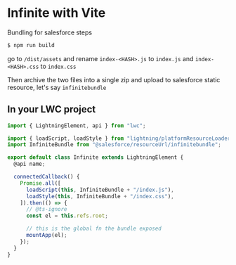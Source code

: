 # Infinite with Vite

Bundling for salesforce steps

```sh
$ npm run build
```

go to `/dist/assets` and rename `index-<HASH>.js` to `index.js` and `index-<HASH>.css` to `index.css`

Then archive the two files into a single zip and upload to salesforce static resource, let's say `infinitebundle`

## In your LWC project

```js
import { LightningElement, api } from "lwc";

import { loadScript, loadStyle } from "lightning/platformResourceLoader";
import InfiniteBundle from "@salesforce/resourceUrl/infinitebundle";

export default class Infinite extends LightningElement {
  @api name;

  connectedCallback() {
    Promise.all([
      loadScript(this, InfiniteBundle + "/index.js"),
      loadStyle(this, InfiniteBundle + "/index.css"),
    ]).then(() => {
      // @ts-ignore
      const el = this.refs.root;

      // this is the global fn the bundle exposed
      mountApp(el);
    });
  }
}
```
